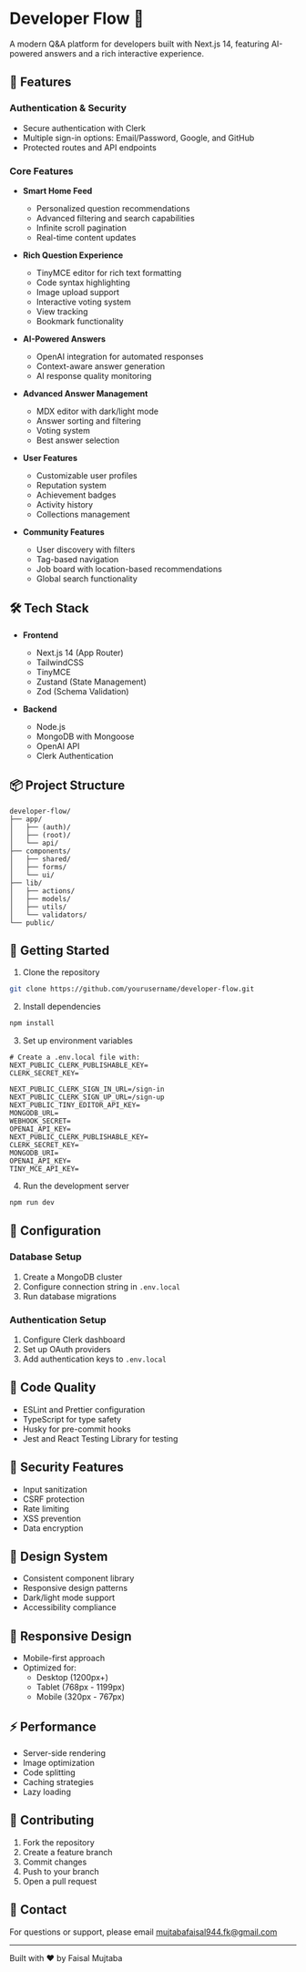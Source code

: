 # Developer Flow 🚀

A modern Q&A platform for developers built with Next.js 14, featuring AI-powered answers and a rich interactive experience.

## 🌟 Features

### Authentication & Security
- Secure authentication with Clerk
- Multiple sign-in options: Email/Password, Google, and GitHub
- Protected routes and API endpoints

### Core Features
- **Smart Home Feed**
  - Personalized question recommendations
  - Advanced filtering and search capabilities
  - Infinite scroll pagination
  - Real-time content updates

- **Rich Question Experience**
  - TinyMCE editor for rich text formatting
  - Code syntax highlighting
  - Image upload support
  - Interactive voting system
  - View tracking
  - Bookmark functionality

- **AI-Powered Answers**
  - OpenAI integration for automated responses
  - Context-aware answer generation
  - AI response quality monitoring

- **Advanced Answer Management**
  - MDX editor with dark/light mode
  - Answer sorting and filtering
  - Voting system
  - Best answer selection

- **User Features**
  - Customizable user profiles
  - Reputation system
  - Achievement badges
  - Activity history
  - Collections management

- **Community Features**
  - User discovery with filters
  - Tag-based navigation
  - Job board with location-based recommendations
  - Global search functionality

## 🛠️ Tech Stack

- **Frontend**
  - Next.js 14 (App Router)
  - TailwindCSS
  - TinyMCE
  - Zustand (State Management)
  - Zod (Schema Validation)

- **Backend**
  - Node.js
  - MongoDB with Mongoose
  - OpenAI API
  - Clerk Authentication

## 📦 Project Structure

```
developer-flow/
├── app/
│   ├── (auth)/
│   ├── (root)/
│   └── api/
├── components/
│   ├── shared/
│   ├── forms/
│   └── ui/
├── lib/
│   ├── actions/
│   ├── models/
│   ├── utils/
│   └── validators/
└── public/
```

## 🚀 Getting Started

1. Clone the repository
```bash
git clone https://github.com/yourusername/developer-flow.git
```

2. Install dependencies
```bash
npm install
```

3. Set up environment variables
```env
# Create a .env.local file with:
NEXT_PUBLIC_CLERK_PUBLISHABLE_KEY=
CLERK_SECRET_KEY=

NEXT_PUBLIC_CLERK_SIGN_IN_URL=/sign-in
NEXT_PUBLIC_CLERK_SIGN_UP_URL=/sign-up
NEXT_PUBLIC_TINY_EDITOR_API_KEY=
MONGODB_URL=
WEBHOOK_SECRET=
OPENAI_API_KEY= 
NEXT_PUBLIC_CLERK_PUBLISHABLE_KEY=
CLERK_SECRET_KEY=
MONGODB_URI=
OPENAI_API_KEY=
TINY_MCE_API_KEY=
```

4. Run the development server
```bash
npm run dev
```

## 🔧 Configuration

### Database Setup
1. Create a MongoDB cluster
2. Configure connection string in `.env.local`
3. Run database migrations

### Authentication Setup
1. Configure Clerk dashboard
2. Set up OAuth providers
3. Add authentication keys to `.env.local`

## 🎯 Code Quality

- ESLint and Prettier configuration
- TypeScript for type safety
- Husky for pre-commit hooks
- Jest and React Testing Library for testing

## 🔐 Security Features

- Input sanitization
- CSRF protection
- Rate limiting
- XSS prevention
- Data encryption

## 🎨 Design System

- Consistent component library
- Responsive design patterns
- Dark/light mode support
- Accessibility compliance

## 📱 Responsive Design

- Mobile-first approach
- Optimized for:
  - Desktop (1200px+)
  - Tablet (768px - 1199px)
  - Mobile (320px - 767px)

## ⚡ Performance

- Server-side rendering
- Image optimization
- Code splitting
- Caching strategies
- Lazy loading

## 🤝 Contributing

1. Fork the repository
2. Create a feature branch
3. Commit changes
4. Push to your branch
5. Open a pull request


## 📧 Contact

For questions or support, please email [mujtabafaisal944.fk@gmail.com](mailto:mujtabafaisal944.fk@gmail.com)

---

Built with ❤️ by Faisal Mujtaba
